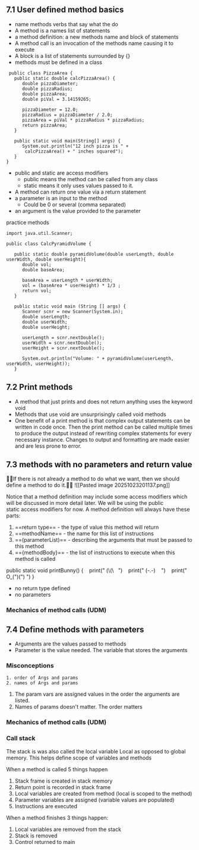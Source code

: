 ## 7.1 User defined method basics

- name methods verbs that say what the do
- A method is a names list of statements
- a method definition: a new methods name and block of statements
- A method call is an invocation of the methods name causing it to execute
- A block is a list of statements surrounded by {}
- methods must be defined in a class

```
 public class PizzaArea { 
   public static double calcPizzaArea() {
      double pizzaDiameter;
      double pizzaRadius;
      double pizzaArea;
      double piVal = 3.14159265;

      pizzaDiameter = 12.0;
      pizzaRadius = pizzaDiameter / 2.0;
      pizzaArea = piVal * pizzaRadius * pizzaRadius;
      return pizzaArea;
   }

   public static void main(String[] args) {  
      System.out.println("12 inch pizza is " +   
       calcPizzaArea() + " inches squared"); 
   }
}
```

- public and static are access modifiers
	- public means the method can be called from any class
	- static means it only uses values passed to it.
- A method can return one value via a return statement
- a parameter is an input to the method
	- Could be 0 or several (comma separated)
- an argument is the value provided to the parameter

practice methods 
```
import java.util.Scanner;

public class CalcPyramidVolume {

   public static double pyramidVolume(double userLength, double userWidth, double userHeight){
      double vol;
      double baseArea;
      
      baseArea = userLength * userWidth;
      vol = (baseArea * userHeight) * 1/3 ;
      return vol;
   }

   public static void main (String [] args) {
      Scanner scnr = new Scanner(System.in);
      double userLength;
      double userWidth;
      double userHeight;

      userLength = scnr.nextDouble();
      userWidth = scnr.nextDouble();
      userHeight = scnr.nextDouble();

      System.out.println("Volume: " + pyramidVolume(userLength, userWidth, userHeight));
   }
```

## 7.2 Print methods

- A method that just prints and does not return anything uses the keyword void
- Methods that use void are unsurprisingly called void methods
- One benefit of a print method is that complex output statements can be written in code once. Then the print method can be called multiple times to produce the output instead of rewriting complex statements for every necessary instance. Changes to output and formatting are made easier and are less prone to error.

## 7.3 methods with no parameters and return value

🚩🚩If there is not already a method to do what we want,
then we should define a method to do it.🚩🚩
![[Pasted image 20251023201137.png]]

Notice that a method definition may include some access modifiers which will be discussed in more detail later. We will be using the public static access modifiers for now. A method definition will always have these parts:
1.  ==return type== - the type of value this method will return
2. ==methodName== - the name for this list of instructions
3. ==(parameterList)== - describing the arguments that must be passed to this method
4. =={methodBody}== - the list of instructions to execute when this method is called

public static void printBunny() {
   print(" (\\(\\   ")
   print(" (-.-)    ")
   print(" O_(\")(\") ")
}
 - no return type defined
 - no parameters

### Mechanics of method calls (UDM)

## 7.4 Define methods with parameters
-  Arguments are the values passed to methods
-  Parameter is the value needed.  The variable that stores the arguments

### Misconceptions
	1. order of Args and params
	2. names of Args and params
1. The param vars are assigned values in the order the arguments are listed.
2. Names of params doesn't matter.  The order matters

### Mechanics of method calls (UDM)
### Call stack

The stack is was also called the local variable Local as opposed to global memory.   This helps define scope of variables and methods

When a method is called 5 things happen
 1. Stack frame is created in stack memory
 2. Return point is recorded in stack frame
 3. Local variables are created from method (local is scoped to the method) 
 4. Parameter variables are assigned (variable values are populated)
 5. Instructions are executed

When a method finishes 3 things happen:
1.  Local variables are removed from the stack
2. Stack is removed
3. Control returned to main